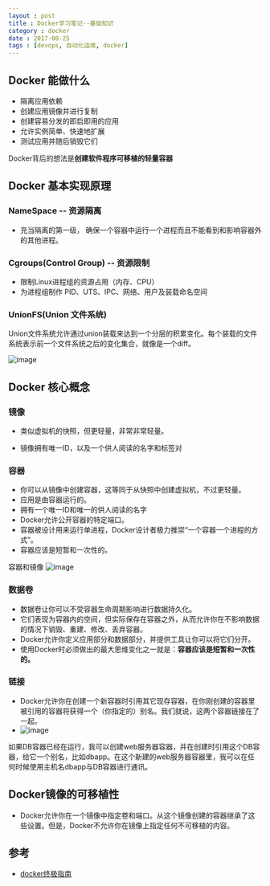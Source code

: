 ```yaml
---
layout : post
title : Docker学习笔记--基础知识
category : docker
date : 2017-08-25
tags : [devops, 自动化运维, docker]
---
```


## Docker 能做什么

- 隔离应用依赖
- 创建应用镜像并进行复制
- 创建容易分发的即启即用的应用
- 允许实例简单、快速地扩展
- 测试应用并随后销毁它们

Docker背后的想法是**创建软件程序可移植的轻量容器**


## Docker 基本实现原理

### NameSpace -- 资源隔离

- 充当隔离的第一级， 确保一个容器中运行一个进程而且不能看到和影响容器外的其他进程。

### Cgroups(Control Group) -- 资源限制

- 限制Linux进程组的资源占用（内存、CPU）
- 为进程组制作 PID、UTS、IPC、网络、用户及装载命名空间

### UnionFS(Union 文件系统)

Union文件系统允许通过union装载来达到一个分层的积累变化。每个装载的文件系统表示前一个文件系统之后的变化集合，就像是一个diff。

![image](http://dockerone.com/uploads/article/20150109/80f162ad554833229628f1753cd501d0.png)

## Docker 核心概念

### 镜像

- 类似虚拟机的快照，但更轻量，非常非常轻量。

- 镜像拥有唯一ID，以及一个供人阅读的名字和标签对

### 容器

- 你可以从镜像中创建容器，这等同于从快照中创建虚拟机，不过更轻量。
- 应用是由容器运行的。
- 拥有一个唯一ID和唯一的供人阅读的名字
- Docker允许公开容器的特定端口。
- 容器被设计用来运行单进程，Docker设计者极力推崇“一个容器一个进程的方式”。
- 容器应该是短暂和一次性的。

容器和镜像
 ![image](http://wenku.baidu.com/content/d817967416fc700abb68fca1?m=53edf76e3be441c342485c83deb30a3d&type=pic&src=766c4dab3fb9cf4d1b93c27911a87fcd.png)
 
### 数据卷

- 数据卷让你可以不受容器生命周期影响进行数据持久化。
- 它们表现为容器内的空间，但实际保存在容器之外，从而允许你在不影响数据的情况下销毁、重建、修改、丢弃容器。
- Docker允许你定义应用部分和数据部分，并提供工具让你可以将它们分开。
- 使用Docker时必须做出的最大思维变化之一就是：**容器应该是短暂和一次性的。**


### 链接

- Docker允许你在创建一个新容器时引用其它现存容器，在你刚创建的容器里被引用的容器将获得一个（你指定的）别名。我们就说，这两个容器链接在了一起。
- ![image](http://wenku.baidu.com/content/d817967416fc700abb68fca1?m=53edf76e3be441c342485c83deb30a3d&type=pic&src=37c0b6a1aad1b217910f04c2a0da1357.png)

如果DB容器已经在运行，我可以创建web服务器容器，并在创建时引用这个DB容器，给它一个别名，比如dbapp。在这个新建的web服务器容器里，我可以在任何时候使用主机名dbapp与DB容器进行通讯。

## Docker镜像的可移植性

- Docker允许你在一个镜像中指定卷和端口。从这个镜像创建的容器继承了这些设置。但是，Docker不允许你在镜像上指定任何不可移植的内容。


## 参考

- [docker终极指南](http://dockone.io/article/133)